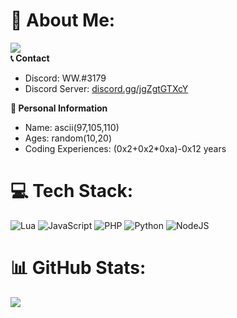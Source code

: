 # 💫 About Me:
[![](https://visitcount.itsvg.in/api?id=xN3k0x&icon=0&color=0)](https://visitcount.itsvg.in)<br>
**📞 Contact**<br>
- Discord: WW.#3179<br>
- Discord Server: [discord.gg/jgZgtGTXcY](https://discord.gg/jgZgtGTXcY)

**📃 Personal Information**<br>
- Name: ascii(97,105,110)<br>
- Ages: random(10,20)<br>
- Coding Experiences: (0x2+0x2*0xa)-0x12 years

# 💻 Tech Stack:
![Lua](https://img.shields.io/badge/lua-%232C2D72.svg?style=for-the-badge&logo=lua&logoColor=white) ![JavaScript](https://img.shields.io/badge/javascript-%23323330.svg?style=for-the-badge&logo=javascript&logoColor=%23F7DF1E) ![PHP](https://img.shields.io/badge/php-%23777BB4.svg?style=for-the-badge&logo=php&logoColor=white) ![Python](https://img.shields.io/badge/python-3670A0?style=for-the-badge&logo=python&logoColor=ffdd54) ![NodeJS](https://img.shields.io/badge/node.js-6DA55F?style=for-the-badge&logo=node.js&logoColor=white)
# 📊 GitHub Stats:
![](https://github-readme-stats.vercel.app/api?username=xN3k0x&theme=dark&hide_border=false&include_all_commits=false&count_private=false)<br/>
